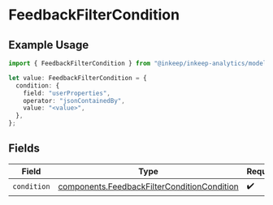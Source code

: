 # FeedbackFilterCondition

## Example Usage

```typescript
import { FeedbackFilterCondition } from "@inkeep/inkeep-analytics/models/components";

let value: FeedbackFilterCondition = {
  condition: {
    field: "userProperties",
    operator: "jsonContainedBy",
    value: "<value>",
  },
};
```

## Fields

| Field                                                                                                      | Type                                                                                                       | Required                                                                                                   | Description                                                                                                |
| ---------------------------------------------------------------------------------------------------------- | ---------------------------------------------------------------------------------------------------------- | ---------------------------------------------------------------------------------------------------------- | ---------------------------------------------------------------------------------------------------------- |
| `condition`                                                                                                | [components.FeedbackFilterConditionCondition](../../models/components/feedbackfilterconditioncondition.md) | :heavy_check_mark:                                                                                         | N/A                                                                                                        |